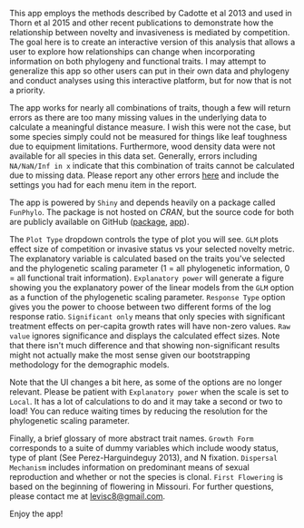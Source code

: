 This app employs the methods described by Cadotte et al 2013 and used in Thorn et al 2015 and other recent publications to demonstrate how the relationship between novelty and invasiveness is mediated by competition. The goal here is to create an interactive version of this analysis that allows a user to explore how relationships can change when incorporating information on both phylogeny and functional traits. I may attempt to generalize this app so other users can put in their own data and phylogeny and conduct analyses using this interactive platform, but for now that is not a priority.

The app works for nearly all combinations of traits, though a few will return errors as there are too many missing values in the underlying data to calculate a meaningful distance measure. I wish this were not the case, but some species simply could not be measured for things like leaf toughness due to equipment limitations. Furthermore, wood density data were not available for all species in this data set. Generally, errors including `NA/NaN/Inf in x` indicate that this combination of traits cannot be calculated due to missing data. Please report any other errors [here](https://github.com/levisc8/Fun_Phylo_Shiny/issues) and include the settings you had for each menu item in the report. 

The app is powered by `Shiny` and depends heavily on a package called `FunPhylo`. The package is not hosted on _CRAN_, but the source code for both are publicly available on GitHub ([package](https://github.com/levisc8/Fun_Phylo_Package), [app](https://github.com/levisc8/Fun_Phylo_Shiny)).

The `Plot Type` dropdown controls the type of plot you will see. `GLM` plots effect size of competition or invasive status vs your selected novelty metric. The explanatory variable is calculated based on the traits you've selected and the phylogenetic scaling parameter (1 = all phylogenetic information, 0 = all functional trait information). `Explanatory power` will generate a figure showing you the explanatory power of the linear models from the `GLM` option as a function of the phylogenetic scaling parameter. `Response Type` option gives you the power to choose between two different forms of the log response ratio. `Significant only` means that only species with significant treatment effects on per-capita growth rates will have non-zero values. `Raw value` ignores significance and displays the calculated effect sizes. Note that there isn't much difference and that showing non-significant results might not actually make the most sense given our bootstrapping methodology for the demographic models.

Note that the UI changes a bit here, as some of the options are no longer relevant. Please be patient with `Explanatory power` when the scale is set to `Local`. It has a lot of calculations to do and it may take a second or two to load! You can reduce waiting times by reducing the resolution for the phylogenetic scaling parameter. 

Finally, a brief glossary of more abstract trait names. `Growth Form` corresponds to a suite of dummy variables which include woody status, type of plant (See Perez-Harguindeguy 2013), and N fixation. `Dispersal Mechanism` includes information on predominant means of sexual reproduction and whether or not the species is clonal. `First Flowering` is based on the beginning of flowering in Missouri. For further questions, please contact me at <levisc8@gmail.com>. 

Enjoy the app!